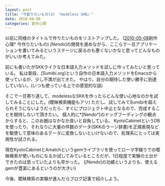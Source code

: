 ```yaml
---
layout: post
title: "今創りたいもの(2) 『modeless SKK』"
date: 2010-08-08
categories: 創作心理
---
```

以前に同様のタイトルで作りたいものをリストアップした。 ([2010-05-08](/blog-archive/2010/05/08/post/)創作心理* 今作りたいもの)
*[Nendo*]の開発を進めながら、ここらで一旦アプリケーションを書いてみるというステージに戻るのも悪くないかなと思ってどんなものがいいか考えてみた。

前にも書いたがSKKライクな日本語入力メソッドを試しに作ってみたいと思っている。
私は普段、*[Sumibi.org*]という自作の日本語入力メソッドをEmacsから使っているが、少し不満が出てきた。
やはり、自分の期待した使い勝手に到達していない。(いつも使っている上での感覚的な話)

そこで一旦寄り道して、modelessなSKKを作ったらどんな使い心地なのかを試してみることにした。(曖昧検索機能もアリ)
ただし、試してみてSumibiを超えられそうにないようだったら、すぐにプロジェクト中止となるので、完成することを期待しないで頂きたい。
個人的に*[Nendo*]のドッグフーディングの観点からすると、このお題はなかなか良いと自負している。
KyotoCabinetというDBを使ったり、それなりに大量の件数のデータ(SKKのラージ辞書)を正規表現などを駆使して意味のあるデータに変換しないといけないので、処理系にとっては実用性が試される。

現在KyotoCabinetとAmatchというgemライブラリを使ってローマ字綴りでの曖昧検索が使いものになるか試してみているところだが、1日程度で実験の土台ができたのは思っていたよりも早かった。
(*[Nendo*]の功績というよりも、使えるgemが豊富にあるというのが大きい)

今後、曖昧検索の実験が進んだらブログ記事で紹介しよう。

